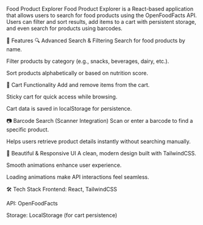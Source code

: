  Food Product Explorer
Food Product Explorer is a React-based application that allows users to search for food products using the OpenFoodFacts API. Users can filter and sort results, add items to a cart with persistent storage, and even search for products using barcodes.

🚀 Features
🔍 Advanced Search & Filtering
Search for food products by name.

Filter products by category (e.g., snacks, beverages, dairy, etc.).

Sort products alphabetically or based on nutrition score.

🛒 Cart Functionality
Add and remove items from the cart.

Sticky cart for quick access while browsing.

Cart data is saved in localStorage for persistence.

📷 Barcode Search (Scanner Integration)
Scan or enter a barcode to find a specific product.

Helps users retrieve product details instantly without searching manually.

🎨 Beautiful & Responsive UI
A clean, modern design built with TailwindCSS.

Smooth animations enhance user experience.

Loading animations make API interactions feel seamless.

🛠️ Tech Stack
Frontend: React, TailwindCSS

API: OpenFoodFacts

Storage: LocalStorage (for cart persistence)
